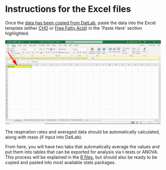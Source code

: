 # Instructions for the Excel files
Once the [data has been copied from DatLab](/README.md), paste the data into the Excel template 
(either [CHO](Excel%20Analysis/Template%20CHO%20O2K%20Analysis.xlsx) or 
[Free Fatty Acid](Excel%20Analysis/Template%20FFA%20O2K%20Analysis.xlsx)) in the 'Paste Here' section highlighted.

![](Images/Excel_paste.png)

The respiration rates and averaged data should be automatically calculated, along with mass (if input into DatLab).

From here, you will have two tabs that automatically average the values and put them into tables that can be exported for analysis via 
t-tests or ANOVA. This process will be explained in the [R files](/R%20Files), but should also be ready to be copied and pasted into most
available stats packages.
